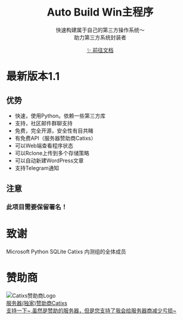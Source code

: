 <h1 align="center">Auto Build Win主程序</h1>

<p align="center">
  快速构建属于自己的第三方操作系统～<br>助力第三方系统封装者
</p>
<p align="center">
 <a href="https://docs.autobuild.win"> ✨ 前往文档</a>
</p>


# 最新版本1.1
## 优势
* 快速，使用Python。依赖一些第三方库
* 支持，社区邮件群聊支持
* 免费，完全开源，安全性有目共睹
* 有免费API（服务器赞助商Catixs）
* 可以Web端查看程序状态
* 可以Rclone上传到多个存储策略
* 可以自动新建WordPress文章
* 支持Telegram通知
## 注意
### 此项目需要保留署名！
# 致谢
Microsoft
Python
SQLite
Catixs
内测组的全体成员
# 赞助商
![Catixs赞助商Logo](https://my.catixs.net/templates/lagom2/assets/img/logo/logo_big.1493148437.png)   
<a href="https://my.catixs.net" align="center" target="_blank">服务器(独家)赞助商Catixs</a>   
<a href="https://afdian.net/a/easysys" align="center">支持一下~,虽然是赞助的服务器，但是您支持了我会给服务器商减少亏损~</a>
